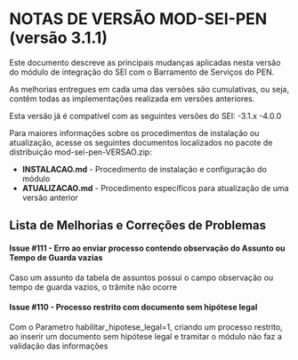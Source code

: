 # NOTAS DE VERSÃO MOD-SEI-PEN (versão 3.1.1)

Este documento descreve as principais mudanças aplicadas nesta versão do módulo de integração do SEI com o Barramento de Serviços do PEN. 

As melhorias entregues em cada uma das versões são cumulativas, ou seja, contêm todas as implementações realizada em versões anteriores.

Esta versão já é compatível com as seguintes versões do SEI:
-3.1.x
-4.0.0

Para maiores informações sobre os procedimentos de instalação ou atualização, acesse os seguintes documentos localizados no pacote de distribuição mod-sei-pen-VERSAO.zip:

* **INSTALACAO.md** - Procedimento de instalação e configuração do módulo
* **ATUALIZACAO.md** - Procedimento específicos para atualização de uma versão anterior


## Lista de Melhorias e Correções de Problemas


#### Issue #111 - Erro ao enviar processo contendo observação do Assunto ou Tempo de Guarda vazias

Caso um assunto da tabela de assuntos possui o campo observação ou tempo de guarda vazios, o trâmite não ocorre

#### Issue #110 - Processo restrito com documento sem hipótese legal 

Com o Parametro habilitar_hipotese_legal=1, criando um processo restrito, ao inserir um documento sem hipótese legal e tramitar o módulo não faz a validação das informações
